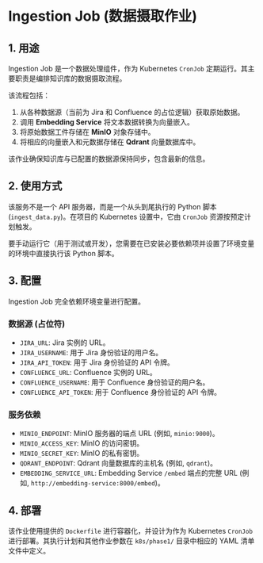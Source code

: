 # Ingestion Job (数据摄取作业)

## 1. 用途

Ingestion Job 是一个数据处理组件，作为 Kubernetes `CronJob` 定期运行。其主要职责是编排知识库的数据摄取流程。

该流程包括：
1.  从各种数据源（当前为 Jira 和 Confluence 的占位逻辑）获取原始数据。
2.  调用 **Embedding Service** 将文本数据转换为向量嵌入。
3.  将原始数据工件存储在 **MinIO** 对象存储中。
4.  将相应的向量嵌入和元数据存储在 **Qdrant** 向量数据库中。

该作业确保知识库与已配置的数据源保持同步，包含最新的信息。

## 2. 使用方式

该服务不是一个 API 服务器，而是一个从头到尾执行的 Python 脚本 (`ingest_data.py`)。在项目的 Kubernetes 设置中，它由 `CronJob` 资源按预定计划触发。

要手动运行它（用于测试或开发），您需要在已安装必要依赖项并设置了环境变量的环境中直接执行该 Python 脚本。

## 3. 配置

Ingestion Job 完全依赖环境变量进行配置。

### 数据源 (占位符)
*   `JIRA_URL`: Jira 实例的 URL。
*   `JIRA_USERNAME`: 用于 Jira 身份验证的用户名。
*   `JIRA_API_TOKEN`: 用于 Jira 身份验证的 API 令牌。
*   `CONFLUENCE_URL`: Confluence 实例的 URL。
*   `CONFLUENCE_USERNAME`: 用于 Confluence 身份验证的用户名。
*   `CONFLUENCE_API_TOKEN`: 用于 Confluence 身份验证的 API 令牌。

### 服务依赖
*   `MINIO_ENDPOINT`: MinIO 服务器的端点 URL (例如, `minio:9000`)。
*   `MINIO_ACCESS_KEY`: MinIO 的访问密钥。
*   `MINIO_SECRET_KEY`: MinIO 的私有密钥。
*   `QDRANT_ENDPOINT`: Qdrant 向量数据库的主机名 (例如, `qdrant`)。
*   `EMBEDDING_SERVICE_URL`: Embedding Service `/embed` 端点的完整 URL (例如, `http://embedding-service:8000/embed`)。

## 4. 部署

该作业使用提供的 `Dockerfile` 进行容器化，并设计为作为 Kubernetes `CronJob` 进行部署。其执行计划和其他作业参数在 `k8s/phase1/` 目录中相应的 YAML 清单文件中定义。